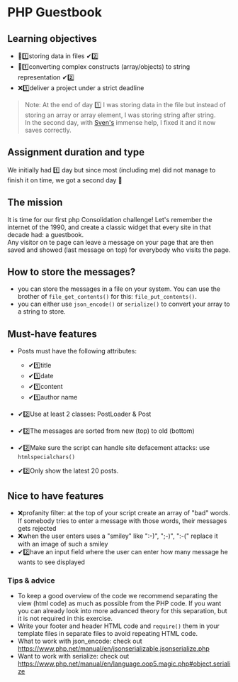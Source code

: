 # PHP Guestbook

## Learning objectives

- 🤔1️⃣storing data in files ✔2️⃣
- 🤔1️⃣converting complex constructs (array/objects) to string representation ✔2️⃣
- ❌1️⃣deliver a project under a strict deadline

> Note: At the end of day 1️⃣ I was storing data in the file but instead of storing an array or array element, I was storing string after string.  
> In the second day, with [Sven's](https://github.com/Sven-I-Am) immense help, I fixed it and it now saves correctly.

## Assignment duration and type

We initially had 1️⃣ day but since most (including me) did not manage to finish it on time, we got a second day 🙏

## The mission

It is time for our first php Consolidation challenge! Let's remember the internet of the 1990, and create a classic widget that every site in that decade had: a guestbook.  
Any visitor on te page can leave a message on your page that are then saved and showed (last message on top) for everybody who visits the page.

## How to store the messages?

- you can store the messages in a file on your system. You can use the brother of `file_get_contents()` for this: `file_put_contents()`.
- you can either use `json_encode()` or `serialize()` to convert your array to a string to store.

## Must-have features

- Posts must have the following attributes:

  - ✔1️⃣title
  - ✔1️⃣date
  - ✔1️⃣content
  - ✔1️⃣author name

- ✔2️⃣Use at least 2 classes: PostLoader & Post
- ✔2️⃣The messages are sorted from new (top) to old (bottom)
- ✔2️⃣Make sure the script can handle site defacement attacks: use `htmlspecialchars()`
- ✔2️⃣Only show the latest 20 posts.

## Nice to have features

- ❌profanity filter: at the top of your script create an array of "bad" words. If somebody tries to enter a message with those words, their messages gets rejected
- ❌when the user enters uses a "smiley" like ":-)", ";-)", ":-(" replace it with an image of such a smiley
- ✔2️⃣have an input field where the user can enter how many message he wants to see displayed

### Tips & advice

- To keep a good overview of the code we recommend separating the view (html code) as much as possible from the PHP code. If you want you can already look into more advanced theory for this separation, but it is not required in this exercise.
- Write your footer and header HTML code and `require()` them in your template files in separate files to avoid repeating HTML code.
- What to work with json_encode: check out <https://www.php.net/manual/en/jsonserializable.jsonserialize.php>
- Want to work with serialize: check out <https://www.php.net/manual/en/language.oop5.magic.php#object.serialize>
